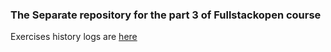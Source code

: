 ### The Separate repository for the part 3 of Fullstackopen course

Exercises history logs are [here](https://github.com/ALpolymer/FullstackOpen/tree/main/Exercises/part3)
